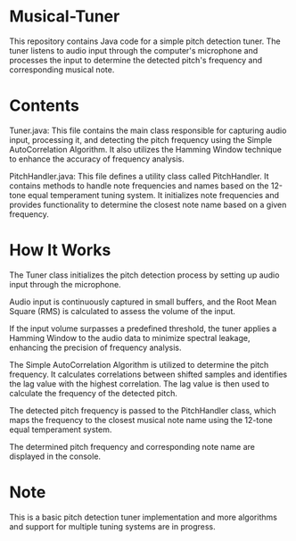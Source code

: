 # Musical-Tuner
This repository contains Java code for a simple pitch detection tuner. The tuner listens to audio input through the computer's microphone and processes the input to determine the detected pitch's frequency and corresponding musical note.

# Contents
Tuner.java: This file contains the main class responsible for capturing audio input, processing it, and detecting the pitch frequency using the Simple AutoCorrelation Algorithm. It also utilizes the Hamming Window technique to enhance the accuracy of frequency analysis.

PitchHandler.java: This file defines a utility class called PitchHandler. It contains methods to handle note frequencies and names based on the 12-tone equal temperament tuning system. It initializes note frequencies and provides functionality to determine the closest note name based on a given frequency.

# How It Works
The Tuner class initializes the pitch detection process by setting up audio input through the microphone.

Audio input is continuously captured in small buffers, and the Root Mean Square (RMS) is calculated to assess the volume of the input.

If the input volume surpasses a predefined threshold, the tuner applies a Hamming Window to the audio data to minimize spectral leakage, enhancing the precision of frequency analysis.

The Simple AutoCorrelation Algorithm is utilized to determine the pitch frequency. It calculates correlations between shifted samples and identifies the lag value with the highest correlation. The lag value is then used to calculate the frequency of the detected pitch.

The detected pitch frequency is passed to the PitchHandler class, which maps the frequency to the closest musical note name using the 12-tone equal temperament system.

The determined pitch frequency and corresponding note name are displayed in the console.

# Note
This is a basic pitch detection tuner implementation and more algorithms and support for multiple tuning systems are in progress.
